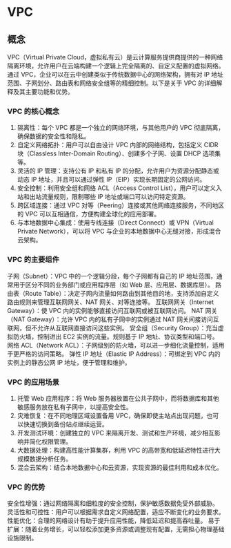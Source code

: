 # VPC

## 概念

VPC（Virtual Private Cloud，虚拟私有云）是云计算服务提供商提供的一种网络隔离环境，允许用户在云端构建一个逻辑上完全隔离的、自定义配置的虚拟网络。
通过 VPC，企业可以在云中创建类似于传统数据中心的网络架构，拥有对 IP 地址范围、子网划分、路由表和网络安全组等的精细控制。以下是关于 VPC 的详细解释及其主要功能和优势。

### VPC 的核心概念

1. 隔离性：每个 VPC 都是一个独立的网络环境，与其他用户的 VPC 彻底隔离，确保数据的安全性和隐私。
2. 自定义网络拓扑：用户可以自由设计 VPC 内部的网络结构，包括定义 CIDR 块（Classless Inter-Domain Routing）、创建多个子网、设置 DHCP 选项集等。
3. 灵活的 IP 管理：支持公有 IP 和私有 IP 的分配，允许用户为资源分配静态或动态 IP 地址，并且可以通过弹性 IP（EIP）实现长期固定的公网访问。
4. 安全控制：利用安全组和网络 ACL（Access Control List），用户可以定义入站和出站流量规则，限制哪些 IP 地址或端口可以访问特定资源。
5. 跨区域连接：通过 VPC 对等（Peering）连接或其他网络连接服务，不同地区的 VPC 可以互相通信，方便构建全球化的应用部署。
6. 与本地数据中心集成：使用专线连接（Direct Connect）或 VPN（Virtual Private Network），可以将 VPC 与企业的本地数据中心无缝对接，形成混合云架构。

### VPC 的主要组件

子网（Subnet）：VPC 中的一个逻辑分段，每个子网都有自己的 IP 地址范围，通常用于区分不同的业务部门或应用程序层（如 Web 层、应用层、数据库层）。
路由表（Route Table）：决定子网内流量如何路由到其他目的地，支持添加自定义路由规则来管理互联网网关、NAT 网关、对等连接等。
互联网网关（Internet Gateway）：使 VPC 内的实例能够直接访问互联网或被互联网访问。
NAT 网关（NAT Gateway）：允许 VPC 内的私有子网中的实例通过 NAT 网关间接访问互联网，但不允许从互联网直接访问这些实例。
安全组（Security Group）：充当虚拟防火墙，控制进出 EC2 实例的流量。规则基于 IP 地址、协议类型和端口号。
网络 ACL（Network ACL）：子网级别的防火墙，可以进一步细化流量控制，适用于更严格的访问策略。
弹性 IP 地址（Elastic IP Address）：可绑定到 VPC 内的实例上的静态公网 IP 地址，便于管理和维护。

### VPC 的应用场景

1. 托管 Web 应用程序：将 Web 服务器放置在公共子网中，而将数据库和其他敏感服务放在私有子网中，以提高安全性。
2. 灾难恢复：在不同地理区域设置备用 VPC，确保即使主站点出现问题，也可以快速切换到备份站点继续运营。
3. 开发测试环境：创建独立的 VPC 来隔离开发、测试和生产环境，减少相互影响并简化权限管理。
4. 大数据处理：构建高性能计算集群，利用 VPC 的高带宽和低延迟特性进行大规模数据分析任务。
5. 混合云架构：结合本地数据中心和云资源，实现资源的最佳利用和成本优化。

### VPC 的优势

安全性增强：通过网络隔离和细粒度的安全控制，保护敏感数据免受外部威胁。
灵活性和可控性：用户可以根据需求自定义网络配置，适应不断变化的业务要求。
性能优化：合理的网络设计有助于提升应用性能，降低延迟和提高吞吐量。
易于扩展：随着业务增长，可以轻松添加更多资源或调整现有配置，无需担心物理基础设施限制。
